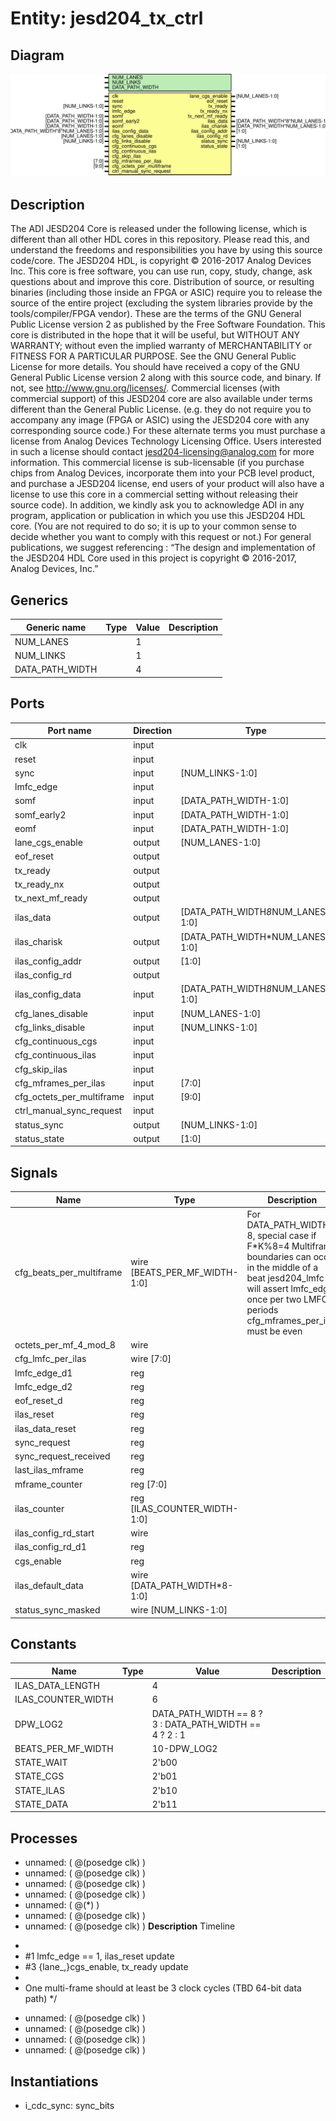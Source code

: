# Entity: jesd204_tx_ctrl

## Diagram

![Diagram](jesd204_tx_ctrl.svg "Diagram")
## Description

The ADI JESD204 Core is released under the following license, which is
 different than all other HDL cores in this repository.
 Please read this, and understand the freedoms and responsibilities you have
 by using this source code/core.
 The JESD204 HDL, is copyright © 2016-2017 Analog Devices Inc.
 This core is free software, you can use run, copy, study, change, ask
 questions about and improve this core. Distribution of source, or resulting
 binaries (including those inside an FPGA or ASIC) require you to release the
 source of the entire project (excluding the system libraries provide by the
 tools/compiler/FPGA vendor). These are the terms of the GNU General Public
 License version 2 as published by the Free Software Foundation.
 This core  is distributed in the hope that it will be useful, but WITHOUT ANY
 WARRANTY; without even the implied warranty of MERCHANTABILITY or FITNESS FOR
 A PARTICULAR PURPOSE. See the GNU General Public License for more details.
 You should have received a copy of the GNU General Public License version 2
 along with this source code, and binary.  If not, see
 <http://www.gnu.org/licenses/>.
 Commercial licenses (with commercial support) of this JESD204 core are also
 available under terms different than the General Public License. (e.g. they
 do not require you to accompany any image (FPGA or ASIC) using the JESD204
 core with any corresponding source code.) For these alternate terms you must
 purchase a license from Analog Devices Technology Licensing Office. Users
 interested in such a license should contact jesd204-licensing@analog.com for
 more information. This commercial license is sub-licensable (if you purchase
 chips from Analog Devices, incorporate them into your PCB level product, and
 purchase a JESD204 license, end users of your product will also have a
 license to use this core in a commercial setting without releasing their
 source code).
 In addition, we kindly ask you to acknowledge ADI in any program, application
 or publication in which you use this JESD204 HDL core. (You are not required
 to do so; it is up to your common sense to decide whether you want to comply
 with this request or not.) For general publications, we suggest referencing :
 “The design and implementation of the JESD204 HDL Core used in this project
 is copyright © 2016-2017, Analog Devices, Inc.”
 
## Generics

| Generic name    | Type | Value | Description |
| --------------- | ---- | ----- | ----------- |
| NUM_LANES       |      | 1     |             |
| NUM_LINKS       |      | 1     |             |
| DATA_PATH_WIDTH |      | 4     |             |
## Ports

| Port name                 | Direction | Type                              | Description |
| ------------------------- | --------- | --------------------------------- | ----------- |
| clk                       | input     |                                   |             |
| reset                     | input     |                                   |             |
| sync                      | input     | [NUM_LINKS-1:0]                   |             |
| lmfc_edge                 | input     |                                   |             |
| somf                      | input     | [DATA_PATH_WIDTH-1:0]             |             |
| somf_early2               | input     | [DATA_PATH_WIDTH-1:0]             |             |
| eomf                      | input     | [DATA_PATH_WIDTH-1:0]             |             |
| lane_cgs_enable           | output    | [NUM_LANES-1:0]                   |             |
| eof_reset                 | output    |                                   |             |
| tx_ready                  | output    |                                   |             |
| tx_ready_nx               | output    |                                   |             |
| tx_next_mf_ready          | output    |                                   |             |
| ilas_data                 | output    | [DATA_PATH_WIDTH*8*NUM_LANES-1:0] |             |
| ilas_charisk              | output    | [DATA_PATH_WIDTH*NUM_LANES-1:0]   |             |
| ilas_config_addr          | output    | [1:0]                             |             |
| ilas_config_rd            | output    |                                   |             |
| ilas_config_data          | input     | [DATA_PATH_WIDTH*8*NUM_LANES-1:0] |             |
| cfg_lanes_disable         | input     | [NUM_LANES-1:0]                   |             |
| cfg_links_disable         | input     | [NUM_LINKS-1:0]                   |             |
| cfg_continuous_cgs        | input     |                                   |             |
| cfg_continuous_ilas       | input     |                                   |             |
| cfg_skip_ilas             | input     |                                   |             |
| cfg_mframes_per_ilas      | input     | [7:0]                             |             |
| cfg_octets_per_multiframe | input     | [9:0]                             |             |
| ctrl_manual_sync_request  | input     |                                   |             |
| status_sync               | output    | [NUM_LINKS-1:0]                   |             |
| status_state              | output    | [1:0]                             |             |
## Signals

| Name                     | Type                          | Description                                                                                                                                                                                              |
| ------------------------ | ----------------------------- | -------------------------------------------------------------------------------------------------------------------------------------------------------------------------------------------------------- |
| cfg_beats_per_multiframe | wire [BEATS_PER_MF_WIDTH-1:0] | For DATA_PATH_WIDTH = 8, special case if F*K%8=4 Multiframe boundaries can occur in the middle of a beat jesd204_lmfc will assert lmfc_edge once per two LMFC periods cfg_mframes_per_ilas must be even  |
| octets_per_mf_4_mod_8    | wire                          |                                                                                                                                                                                                          |
| cfg_lmfc_per_ilas        | wire [7:0]                    |                                                                                                                                                                                                          |
| lmfc_edge_d1             | reg                           |                                                                                                                                                                                                          |
| lmfc_edge_d2             | reg                           |                                                                                                                                                                                                          |
| eof_reset_d              | reg                           |                                                                                                                                                                                                          |
| ilas_reset               | reg                           |                                                                                                                                                                                                          |
| ilas_data_reset          | reg                           |                                                                                                                                                                                                          |
| sync_request             | reg                           |                                                                                                                                                                                                          |
| sync_request_received    | reg                           |                                                                                                                                                                                                          |
| last_ilas_mframe         | reg                           |                                                                                                                                                                                                          |
| mframe_counter           | reg [7:0]                     |                                                                                                                                                                                                          |
| ilas_counter             | reg [ILAS_COUNTER_WIDTH-1:0]  |                                                                                                                                                                                                          |
| ilas_config_rd_start     | wire                          |                                                                                                                                                                                                          |
| ilas_config_rd_d1        | reg                           |                                                                                                                                                                                                          |
| cgs_enable               | reg                           |                                                                                                                                                                                                          |
| ilas_default_data        | wire [DATA_PATH_WIDTH*8-1:0]  |                                                                                                                                                                                                          |
| status_sync_masked       | wire [NUM_LINKS-1:0]          |                                                                                                                                                                                                          |
## Constants

| Name               | Type | Value                                                   | Description |
| ------------------ | ---- | ------------------------------------------------------- | ----------- |
| ILAS_DATA_LENGTH   |      | 4                                                       |             |
| ILAS_COUNTER_WIDTH |      | 6                                                       |             |
| DPW_LOG2           |      | DATA_PATH_WIDTH == 8 ? 3 : DATA_PATH_WIDTH == 4 ? 2 : 1 |             |
| BEATS_PER_MF_WIDTH |      | 10-DPW_LOG2                                             |             |
| STATE_WAIT         |      | 2'b00                                                   |             |
| STATE_CGS          |      | 2'b01                                                   |             |
| STATE_ILAS         |      | 2'b10                                                   |             |
| STATE_DATA         |      | 2'b11                                                   |             |
## Processes
- unnamed: ( @(posedge clk) )
- unnamed: ( @(posedge clk) )
- unnamed: ( @(posedge clk) )
- unnamed: ( @(posedge clk) )
- unnamed: ( @(*) )
- unnamed: ( @(posedge clk) )
- unnamed: ( @(posedge clk) )
**Description**
Timeline
 *
 * #1 lmfc_edge == 1, ilas_reset update
 * #3 {lane_,}cgs_enable, tx_ready update
 *
 * One multi-frame should at least be 3 clock cycles (TBD 64-bit data path)
 */

- unnamed: ( @(posedge clk) )
- unnamed: ( @(posedge clk) )
- unnamed: ( @(posedge clk) )
- unnamed: ( @(posedge clk) )
## Instantiations

- i_cdc_sync: sync_bits
